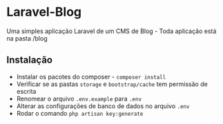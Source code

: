 # Laravel-Blog

Uma simples aplicação Laravel de um CMS de Blog - Toda aplicação está na pasta /blog

## Instalação
* Instalar os pacotes do composer - `composer install`
* Verificar se as pastas `storage` e `bootstrap/cache` tem permissão de escrita
* Renomear o arquivo `.env.example` para `.env`
* Alterar as configurações de banco de dados no arquivo `.env`
* Rodar o comando `php artisan key:generate`